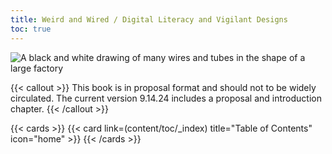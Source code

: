 ```yaml
---
title: Weird and Wired / Digital Literacy and Vigilant Designs
toc: true
---
```


![A black and white drawing of many wires and tubes in the shape of a large factory](/assets/factory.png "A placeholder image [AI generated]")

{{< callout >}}
  This book is in proposal format and should not to be widely circulated. The current version 9.14.24 includes a proposal and introduction chapter. 
{{< /callout >}}

{{< cards >}}
  	{{< card link=(content/toc/_index) title="Table of Contents" icon="home" >}}
{{< /cards >}}
